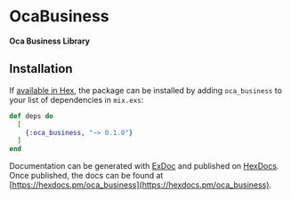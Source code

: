 # OcaBusiness

**Oca Business Library**

## Installation

If [available in Hex](https://hex.pm/docs/publish), the package can be installed
by adding `oca_business` to your list of dependencies in `mix.exs`:

```elixir
def deps do
  [
    {:oca_business, "~> 0.1.0"}
  ]
end
```

Documentation can be generated with [ExDoc](https://github.com/elixir-lang/ex_doc)
and published on [HexDocs](https://hexdocs.pm). Once published, the docs can
be found at [https://hexdocs.pm/oca_business](https://hexdocs.pm/oca_business).

